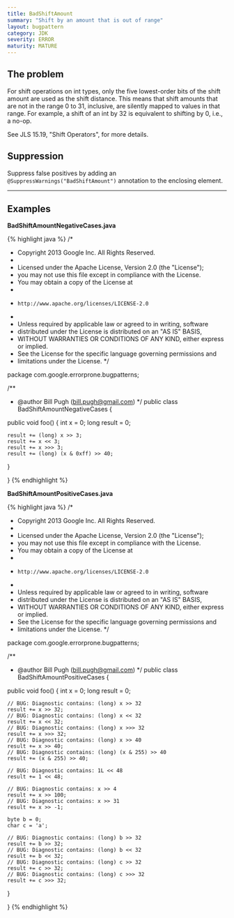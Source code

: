 ```yaml
---
title: BadShiftAmount
summary: "Shift by an amount that is out of range"
layout: bugpattern
category: JDK
severity: ERROR
maturity: MATURE
---
```


<!--
*** AUTO-GENERATED, DO NOT MODIFY ***
To make changes, edit the @BugPattern annotation or the explanation in docs/bugpattern.
-->

## The problem
For shift operations on int types, only the five lowest-order bits of the shift amount are used as the shift distance.  This means that shift amounts that are not in the range 0 to 31, inclusive, are silently mapped to values in that range. For example, a shift of an int by 32 is equivalent to shifting by 0, i.e., a no-op.

See JLS 15.19, "Shift Operators", for more details.

## Suppression
Suppress false positives by adding an `@SuppressWarnings("BadShiftAmount")` annotation to the enclosing element.

----------

## Examples
__BadShiftAmountNegativeCases.java__

{% highlight java %}
/*
 * Copyright 2013 Google Inc. All Rights Reserved.
 *
 * Licensed under the Apache License, Version 2.0 (the "License");
 * you may not use this file except in compliance with the License.
 * You may obtain a copy of the License at
 *
 *     http://www.apache.org/licenses/LICENSE-2.0
 *
 * Unless required by applicable law or agreed to in writing, software
 * distributed under the License is distributed on an "AS IS" BASIS,
 * WITHOUT WARRANTIES OR CONDITIONS OF ANY KIND, either express or implied.
 * See the License for the specific language governing permissions and
 * limitations under the License.
 */

package com.google.errorprone.bugpatterns;

/**
 * @author Bill Pugh (bill.pugh@gmail.com)
 */
public class BadShiftAmountNegativeCases {

  public void foo() {
    int x = 0;
    long result = 0;

    result += (long) x >> 3;
    result += x << 3;
    result += x >>> 3;
    result += (long) (x & 0xff) >> 40;
  }

}
{% endhighlight %}

__BadShiftAmountPositiveCases.java__

{% highlight java %}
/*
 * Copyright 2013 Google Inc. All Rights Reserved.
 *
 * Licensed under the Apache License, Version 2.0 (the "License");
 * you may not use this file except in compliance with the License.
 * You may obtain a copy of the License at
 *
 *     http://www.apache.org/licenses/LICENSE-2.0
 *
 * Unless required by applicable law or agreed to in writing, software
 * distributed under the License is distributed on an "AS IS" BASIS,
 * WITHOUT WARRANTIES OR CONDITIONS OF ANY KIND, either express or implied.
 * See the License for the specific language governing permissions and
 * limitations under the License.
 */

package com.google.errorprone.bugpatterns;

/**
 * @author Bill Pugh (bill.pugh@gmail.com)
 */
public class BadShiftAmountPositiveCases {
  
  public void foo() {
    int x = 0;
    long result = 0;

    // BUG: Diagnostic contains: (long) x >> 32
    result += x >> 32;
    // BUG: Diagnostic contains: (long) x << 32
    result += x << 32;
    // BUG: Diagnostic contains: (long) x >>> 32
    result += x >>> 32;
    // BUG: Diagnostic contains: (long) x >> 40
    result += x >> 40;
    // BUG: Diagnostic contains: (long) (x & 255) >> 40
    result += (x & 255) >> 40;
    
    // BUG: Diagnostic contains: 1L << 48
    result += 1 << 48;
    
    // BUG: Diagnostic contains: x >> 4
    result += x >> 100;
    // BUG: Diagnostic contains: x >> 31
    result += x >> -1;
    
    byte b = 0;
    char c = 'a';
    
    // BUG: Diagnostic contains: (long) b >> 32
    result += b >> 32;
    // BUG: Diagnostic contains: (long) b << 32
    result += b << 32;
    // BUG: Diagnostic contains: (long) c >> 32
    result += c >> 32;
    // BUG: Diagnostic contains: (long) c >>> 32
    result += c >>> 32;
  }
  
}
{% endhighlight %}

